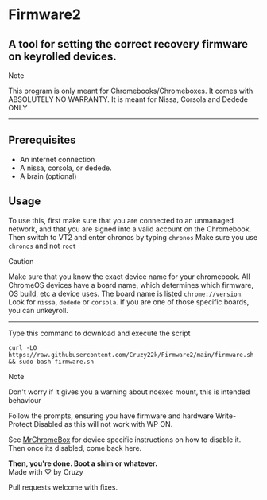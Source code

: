 # Firmware2 
## A tool for setting the correct recovery firmware on keyrolled devices.

> [!NOTE]  
> This program is only meant for Chromebooks/Chromeboxes.
> It comes with ABSOLUTELY NO WARRANTY.
> It is meant for Nissa, Corsola and Dedede ONLY
----
## Prerequisites
- An internet connection
- A nissa, corsola, or dedede.
- A brain (optional)
## Usage
To use this, first make sure that you are connected to an unmanaged network, and that you are signed into a valid account on the Chromebook. 
Then switch to VT2 and enter chronos by typing `chronos` 
Make sure you use `chronos` and not `root`

> [!CAUTION]  
> Make sure that you know the exact device name for your chromebook.
> All ChromeOS devices have a board name, which determines which firmware, OS build, etc a device uses.
> The board name is listed `chrome://version`. Look for `nissa`, `dedede` or `corsola`. If you are one of those specific boards, you can unkeyroll.
----
Type this command to download and execute the script
```
curl -LO https://raw.githubusercontent.com/Cruzy22k/Firmware2/main/firmware.sh && sudo bash firmware.sh
```

> [!NOTE]  
> Don't worry if it gives you a warning about noexec mount, this is intended behaviour 


Follow the prompts, ensuring you have firmware and hardware Write-Protect Disabled as this will not work with WP ON. 

See [MrChromeBox](https://docs.mrchromebox.tech/docs/supported-devices.html) for device specific instructions on how to disable it. 
Then once its disabled, come back here.

**Then, you're done. Boot a shim or whatever.**  
Made with ♡ by Cruzy

Pull requests welcome with fixes. 
